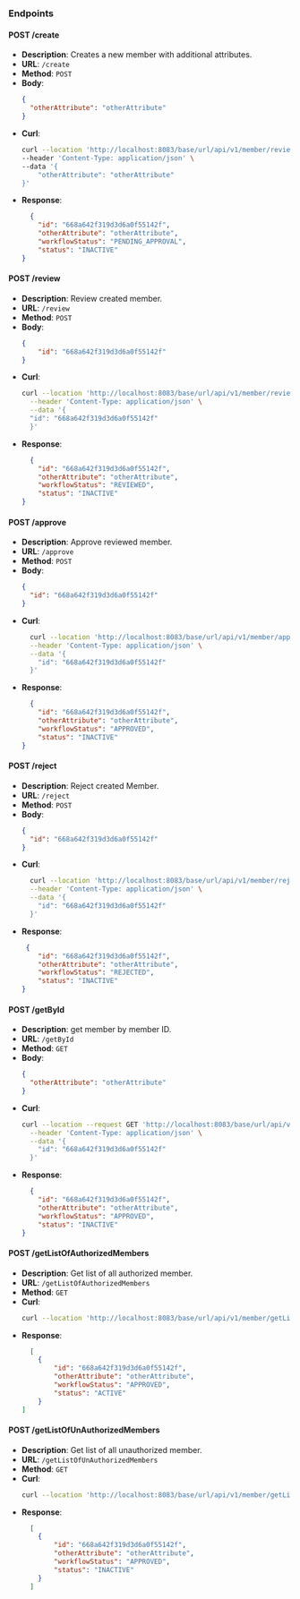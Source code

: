 # 
### Endpoints

#### POST /create
- **Description**: Creates a new member with additional attributes.
- **URL**: `/create`
- **Method**: `POST`
- **Body**:
  ```json
  {
    "otherAttribute": "otherAttribute"
  }
    ```
- **Curl**:
    ```bash
    curl --location 'http://localhost:8083/base/url/api/v1/member/review' \
    --header 'Content-Type: application/json' \
    --data '{
        "otherAttribute": "otherAttribute"
    }'
    ```
- **Response**:
    ```json
      {
        "id": "668a642f319d3d6a0f55142f",
        "otherAttribute": "otherAttribute",
        "workflowStatus": "PENDING_APPROVAL",
        "status": "INACTIVE"
    }
    ```

#### POST /review
- **Description**: Review created member.
- **URL**: `/review`
- **Method**: `POST`
- **Body**:
  ```json
  {
      "id": "668a642f319d3d6a0f55142f"
  }
    ```
- **Curl**:
  ```bash
  curl --location 'http://localhost:8083/base/url/api/v1/member/review' \
    --header 'Content-Type: application/json' \
    --data '{
    "id": "668a642f319d3d6a0f55142f"
    }'
    ```
-  **Response**:
      ```json
        {
          "id": "668a642f319d3d6a0f55142f",
          "otherAttribute": "otherAttribute",
          "workflowStatus": "REVIEWED",
          "status": "INACTIVE"
      }
      ```
  
#### POST /approve
- **Description**: Approve reviewed member.
- **URL**: `/approve`
- **Method**: `POST`
- **Body**:
  ```json
  {
    "id": "668a642f319d3d6a0f55142f"
  }
    ```
- **Curl**:
  ```bash
    curl --location 'http://localhost:8083/base/url/api/v1/member/approve' \
    --header 'Content-Type: application/json' \
    --data '{
      "id": "668a642f319d3d6a0f55142f"
    }'  
  ```
- **Response**:
  ```json
    {
      "id": "668a642f319d3d6a0f55142f",
      "otherAttribute": "otherAttribute",
      "workflowStatus": "APPROVED",
      "status": "INACTIVE"
  }
  ```
  
#### POST /reject
- **Description**: Reject created Member.
- **URL**: `/reject`
- **Method**: `POST`
- **Body**:
  ```json
  {
    "id": "668a642f319d3d6a0f55142f"
  }
    ```
- **Curl**:
  ```bash
    curl --location 'http://localhost:8083/base/url/api/v1/member/reject' \
    --header 'Content-Type: application/json' \
    --data '{
      "id": "668a642f319d3d6a0f55142f"
    }'
    ```
- **Response**:
  ```json
   {
      "id": "668a642f319d3d6a0f55142f",
      "otherAttribute": "otherAttribute",
      "workflowStatus": "REJECTED",
      "status": "INACTIVE"
  }
  ```


#### POST /getById
- **Description**: get member by member ID.
- **URL**: `/getById`
- **Method**: `GET`
- **Body**:
  ```json
  {
    "otherAttribute": "otherAttribute"
  }
    ```
- **Curl**:
  ```bash
  curl --location --request GET 'http://localhost:8083/base/url/api/v1/member/getById' \
    --header 'Content-Type: application/json' \
    --data '{
      "id": "668a642f319d3d6a0f55142f"
    }'  
  ```
- **Response**:
  ```json
    {
      "id": "668a642f319d3d6a0f55142f",
      "otherAttribute": "otherAttribute",
      "workflowStatus": "APPROVED",
      "status": "INACTIVE"
  }
  ```

#### POST /getListOfAuthorizedMembers
- **Description**: Get list of all authorized member.
- **URL**: `/getListOfAuthorizedMembers`
- **Method**: `GET`
- **Curl**:
  ```bash
  curl --location 'http://localhost:8083/base/url/api/v1/member/getListOfAuthorizedMembers'  
  ```
- **Response**:
  ```json
    [
      {
          "id": "668a642f319d3d6a0f55142f",
          "otherAttribute": "otherAttribute",
          "workflowStatus": "APPROVED",
          "status": "ACTIVE"
      }
  ]
  ```
  
#### POST /getListOfUnAuthorizedMembers
- **Description**: Get list of all unauthorized member.
- **URL**: `/getListOfUnAuthorizedMembers`
- **Method**: `GET`
- **Curl**:
  ```bash
  curl --location 'http://localhost:8083/base/url/api/v1/member/getListOfUnAuthorizedMembers'  
  ```
- **Response**:
  ```json
    [
      {
          "id": "668a642f319d3d6a0f55142f",
          "otherAttribute": "otherAttribute",
          "workflowStatus": "APPROVED",
          "status": "INACTIVE"
      }
    ]   
  ```
